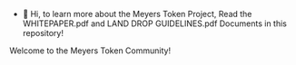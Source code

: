 - 👋 Hi, to learn more about the Meyers Token Project, Read the WHITEPAPER.pdf and LAND DROP GUIDELINES.pdf Documents in this repository!

Welcome to the Meyers Token Community!

<!---
meyerstoken/meyerstoken is a ✨ special ✨ repository because its `README.md` (this file) appears on your GitHub profile.
You can click the Preview link to take a look at your changes.
--->

